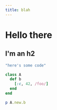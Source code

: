 ```yaml
---
title: blah
---
```

# Hello there

## I'm an h2

```ruby
"here's some code"

class A
  def b
    [:c, 42, /foo/]
  end
end

p A.new.b
```
